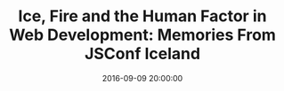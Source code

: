 ---
title:      Ice, Fire and the Human Factor in Web Development&#58; Memories From JSConf Iceland
date:       2016-09-09 20:00:00
summary:    The first things you see through the window as the plane approaches the Keflavik airport are a lunar landscape and glaciers. Could you imagine a more exotic place for a JavaScript conference? I was so excited to attend JSConf Iceland not only because of the lineup, but also the surroundings. Iceland is probably one of the most beautiful places in the world!
categories: CSS
image: /img/gullfoss.jpg
external_page: http://10clouds.com
external_page_name: 10Clouds
external_page_link: http://10clouds.com/blog/jsconf-iceland-web-development-conference/
---